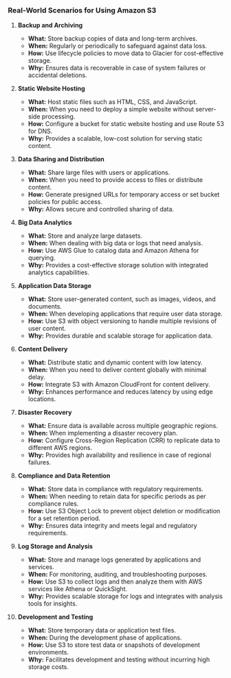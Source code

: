 

### **Real-World Scenarios for Using Amazon S3**

1. **Backup and Archiving**
   - **What:** Store backup copies of data and long-term archives.
   - **When:** Regularly or periodically to safeguard against data loss.
   - **How:** Use lifecycle policies to move data to Glacier for cost-effective storage.
   - **Why:** Ensures data is recoverable in case of system failures or accidental deletions.

2. **Static Website Hosting**
   - **What:** Host static files such as HTML, CSS, and JavaScript.
   - **When:** When you need to deploy a simple website without server-side processing.
   - **How:** Configure a bucket for static website hosting and use Route 53 for DNS.
   - **Why:** Provides a scalable, low-cost solution for serving static content.

3. **Data Sharing and Distribution**
   - **What:** Share large files with users or applications.
   - **When:** When you need to provide access to files or distribute content.
   - **How:** Generate presigned URLs for temporary access or set bucket policies for public access.
   - **Why:** Allows secure and controlled sharing of data.

4. **Big Data Analytics**
   - **What:** Store and analyze large datasets.
   - **When:** When dealing with big data or logs that need analysis.
   - **How:** Use AWS Glue to catalog data and Amazon Athena for querying.
   - **Why:** Provides a cost-effective storage solution with integrated analytics capabilities.

5. **Application Data Storage**
   - **What:** Store user-generated content, such as images, videos, and documents.
   - **When:** When developing applications that require user data storage.
   - **How:** Use S3 with object versioning to handle multiple revisions of user content.
   - **Why:** Provides durable and scalable storage for application data.

6. **Content Delivery**
   - **What:** Distribute static and dynamic content with low latency.
   - **When:** When you need to deliver content globally with minimal delay.
   - **How:** Integrate S3 with Amazon CloudFront for content delivery.
   - **Why:** Enhances performance and reduces latency by using edge locations.

7. **Disaster Recovery**
   - **What:** Ensure data is available across multiple geographic regions.
   - **When:** When implementing a disaster recovery plan.
   - **How:** Configure Cross-Region Replication (CRR) to replicate data to different AWS regions.
   - **Why:** Provides high availability and resilience in case of regional failures.

8. **Compliance and Data Retention**
   - **What:** Store data in compliance with regulatory requirements.
   - **When:** When needing to retain data for specific periods as per compliance rules.
   - **How:** Use S3 Object Lock to prevent object deletion or modification for a set retention period.
   - **Why:** Ensures data integrity and meets legal and regulatory requirements.

9. **Log Storage and Analysis**
   - **What:** Store and manage logs generated by applications and services.
   - **When:** For monitoring, auditing, and troubleshooting purposes.
   - **How:** Use S3 to collect logs and then analyze them with AWS services like Athena or QuickSight.
   - **Why:** Provides scalable storage for logs and integrates with analysis tools for insights.

10. **Development and Testing**
    - **What:** Store temporary data or application test files.
    - **When:** During the development phase of applications.
    - **How:** Use S3 to store test data or snapshots of development environments.
    - **Why:** Facilitates development and testing without incurring high storage costs.

